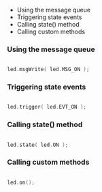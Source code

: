 - Using the message queue
- Triggering state events
- Calling state() method
- Calling custom methods

### Using the message queue ###

```c++

led.msgWrite( led.MSG_ON );

```

### Triggering state events ###

```c++

led.trigger( led.EVT_ON );

```

### Calling state() method ###

```c++

led.state( led.ON );

```

### Calling custom methods ###

```c++

led.on();

```
